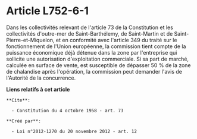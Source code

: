 # Article L752-6-1

Dans les collectivités relevant de l'article 73 de la Constitution et les collectivités d'outre-mer de Saint-Barthélemy, de
Saint-Martin et de Saint-Pierre-et-Miquelon, et en conformité avec l'article 349 du traité sur le fonctionnement de l'Union
européenne, la commission tient compte de la puissance économique déjà détenue dans la zone par l'entreprise qui sollicite
une autorisation d'exploitation commerciale. Si sa part de marché, calculée en surface de vente, est susceptible de dépasser
50 % de la zone de chalandise après l'opération, la commission peut demander l'avis de l'Autorité de la concurrence.

**Liens relatifs à cet article**

	**Cite**:

	  - Constitution du 4 octobre 1958 - art. 73

	**Créé par**:

	  - Loi n°2012-1270 du 20 novembre 2012 - art. 12
